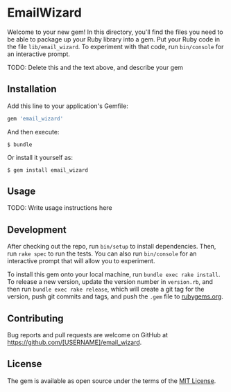 # EmailWizard

Welcome to your new gem! In this directory, you'll find the files you need to be able to package up your Ruby library into a gem. Put your Ruby code in the file `lib/email_wizard`. To experiment with that code, run `bin/console` for an interactive prompt.

TODO: Delete this and the text above, and describe your gem

## Installation

Add this line to your application's Gemfile:

```ruby
gem 'email_wizard'
```

And then execute:

    $ bundle

Or install it yourself as:

    $ gem install email_wizard

## Usage

TODO: Write usage instructions here

## Development

After checking out the repo, run `bin/setup` to install dependencies. Then, run `rake spec` to run the tests. You can also run `bin/console` for an interactive prompt that will allow you to experiment.

To install this gem onto your local machine, run `bundle exec rake install`. To release a new version, update the version number in `version.rb`, and then run `bundle exec rake release`, which will create a git tag for the version, push git commits and tags, and push the `.gem` file to [rubygems.org](https://rubygems.org).

## Contributing

Bug reports and pull requests are welcome on GitHub at https://github.com/[USERNAME]/email_wizard.

## License

The gem is available as open source under the terms of the [MIT License](https://opensource.org/licenses/MIT).
